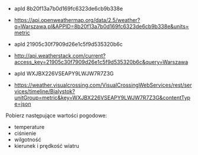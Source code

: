 * apId 8b20f13a7b0d169fc6323de6cb9b338e
* https://api.openweathermap.org/data/2.5/weather?q=Warszawa,pl&APPID=8b20f13a7b0d169fc6323de6cb9b338e&units=metric

* apId 21905c30f7909d26e1c5f9d535320b6c
* http://api.weatherstack.com/current?access_key=21905c30f7909d26e1c5f9d535320b6c&query=Warszawa

* apId WXJBX226VSEAPY9LWJW7R7Z3G
* https://weather.visualcrossing.com/VisualCrossingWebServices/rest/services/timeline/Bialystok?unitGroup=metric&key=WXJBX226VSEAPY9LWJW7R7Z3G&contentType=json


Pobierz następujące wartości pogodowe:
* temperature
* ciśnienie
* wilgotność
* kierunek i prędkość wiatru